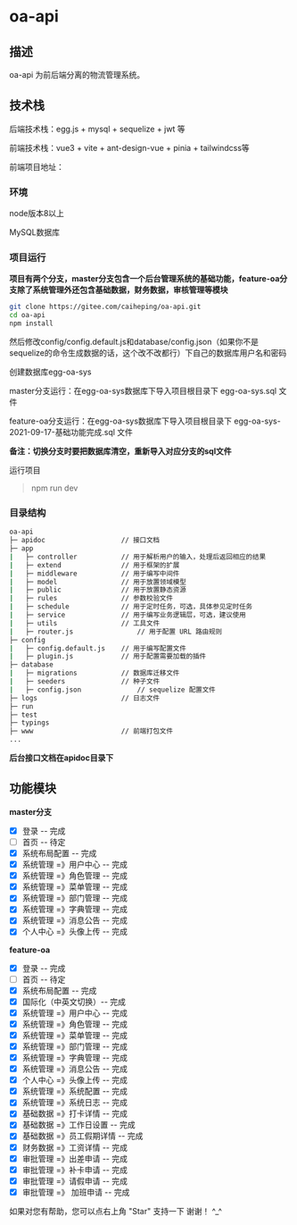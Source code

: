 # oa-api

## 描述

oa-api 为前后端分离的物流管理系统。

## 技术栈

后端技术栈：egg.js + mysql + sequelize + jwt 等

前端技术栈：vue3 + vite + ant-design-vue + pinia + tailwindcss等

前端项目地址：

### 环境

node版本8以上

MySQL数据库

### 项目运行

**项目有两个分支，master分支包含一个后台管理系统的基础功能，feature-oa分支除了系统管理外还包含基础数据，财务数据，审核管理等模块**

```bash
git clone https://gitee.com/caiheping/oa-api.git
cd oa-api
npm install
```

然后修改config/config.default.js和database/config.json（如果你不是sequelize的命令生成数据的话，这个改不改都行）下自己的数据库用户名和密码

创建数据库egg-oa-sys

master分支运行：在egg-oa-sys数据库下导入项目根目录下 egg-oa-sys.sql 文件

feature-oa分支运行：在egg-oa-sys数据库下导入项目根目录下 egg-oa-sys-2021-09-17-基础功能完成.sql 文件

**备注：切换分支时要把数据库清空，重新导入对应分支的sql文件**

运行项目

> npm run dev





### 目录结构

```bash
oa-api
├─ apidoc					// 接口文档
├─ app
|	├─ controller			// 用于解析用户的输入，处理后返回相应的结果
|	├─ extend				// 用于框架的扩展
|	├─ middleware			// 用于编写中间件
|	├─ model				// 用于放置领域模型
|	├─ public				// 用于放置静态资源
|	├─ rules				// 参数校验文件
|	├─ schedule				// 用于定时任务，可选，具体参见定时任务
|	├─ service				// 用于编写业务逻辑层，可选，建议使用
|	├─ utils				// 工具文件
|	├─ router.js				// 用于配置 URL 路由规则
├─ config
|	├─ config.default.js	// 用于编写配置文件
|	├─ plugin.js			// 用于配置需要加载的插件
├─ database
|	├─ migrations			// 数据库迁移文件
|	├─ seeders				// 种子文件
|	├─ config.json				// sequelize 配置文件
├─ logs						// 日志文件
├─ run
├─ test
├─ typings
├─ www						// 前端打包文件
...
```


**后台接口文档在apidoc目录下**




## 功能模块

**master分支**

- [x] 登录 -- 完成
- [ ] 首页 -- 待定
- [x] 系统布局配置 -- 完成
- [x] 系统管理 =》用户中心 -- 完成
- [x] 系统管理 =》角色管理 -- 完成
- [x] 系统管理 =》菜单管理 -- 完成
- [x] 系统管理 =》部门管理 -- 完成
- [x] 系统管理 =》字典管理 -- 完成
- [x] 系统管理 =》消息公告 -- 完成
- [x] 个人中心 =》头像上传 -- 完成

**feature-oa**

- [x] 登录 -- 完成
- [ ] 首页 -- 待定
- [x] 系统布局配置 -- 完成
- [x] 国际化（中英文切换）-- 完成
- [x] 系统管理 =》用户中心 -- 完成
- [x] 系统管理 =》角色管理 -- 完成
- [x] 系统管理 =》菜单管理 -- 完成
- [x] 系统管理 =》部门管理 -- 完成
- [x] 系统管理 =》字典管理 -- 完成
- [x] 系统管理 =》消息公告 -- 完成
- [x] 个人中心 =》头像上传 -- 完成
- [x] 系统管理 =》系统配置 -- 完成
- [x] 系统管理 =》系统日志 -- 完成
- [x] 基础数据 =》打卡详情 -- 完成
- [x] 基础数据 =》工作日设置 -- 完成
- [x] 基础数据 =》员工假期详情 -- 完成
- [x] 财务数据 =》工资详情 -- 完成
- [x] 审批管理 =》出差申请 -- 完成
- [x] 审批管理 =》补卡申请 -- 完成
- [x] 审批管理 =》请假申请 -- 完成
- [x] 审批管理 =》 加班申请 -- 完成

如果对您有帮助，您可以点右上角 "Star" 支持一下 谢谢！ ^_^